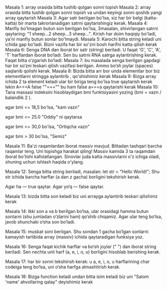 Masala 1:
array orasida bitta tushib qolgan sonni topish
Masala 2:
array orasida bitta tushib qolgan sonni topish va undan keyingi sonni qoshib yangi array qaytarish
Masala 3:
Agar satr berilgan bo'lsa, siz har bir belgi (katta-katta) bir marta takrorlanadigan satrni qaytarishingiz kerak.
Masala 4:
Manfiy bo'lmagan butun son berilgan bo'lsa, 3masalan, shivirlangan satrni qaytaring: "1 sheep...2 sheep...3 sheep...". Kirish har doim haqiqiy bo'ladi, ya'ni manfiy butun sonlar bo'lmaydi.
Masala 5:
Karochi bitta string keladi uni ichida gap bo'ladi. Bizni vazifa har bir so'zni bosh harifni katta qilish kerak
Masala 6:
Senga DNA dan iborat bir satr (string) beriladi. U faqat 'G', 'C', 'A', 'T' harflardan iborat bo‘ladi.
Sen bu satrni RNA satrga aylantirishing kerak. Faqat bitta o‘zgarish bo‘ladi:
Masala 7:
bu masalada senga berilgan gapdagi har bir so‘zni teskari qilish vazifasi berilgan. Ammo bo‘sh joylar (spaces) saqlanib qolishi kerak.
Masala 8:
Bizda bitta arr bor unda elementlar bor biz elementlarni stringga aylantirib , qo'shishimiz kerak
Masala 9:
Bizga array ichida 2 ta element keladi ular bir biriga teng bo'lsa true qaytarish kerak lekin A===A false ""==="" bu ham false a===a qaytarishi kerak
Masala 10:
Tana massasi indeksini hisoblaydigan bmi funktsiyasini yozing (bmi = vazn / balandlik 2 ).

agar bmi <= 18,5 bo'lsa, "kam vazn"

agar bmi <= 25.0 "Oddiy" ni qaytarsa

agar bmi <= 30,0 bo'lsa, "Ortiqcha vazn"

agar bmi > 30 bo'lsa, "Semiz"

Masala 11:
Ba'zi raqamlardan iborat massiv mavjud. Bittadan tashqari barcha raqamlar teng. Uni topishga harakat qiling!
Massiv kamida 3 ta raqamdan iborat bo'lishi kafolatlangan.
Sinovlar juda katta massivlarni o'z ichiga oladi, shuning uchun ishlash haqida o'ylang.

Masala 12:
Senga bitta string beriladi, masalan:
let str = "Hello World!";
Shu str ichida barcha harflar (a dan z gacha) borligini tekshirish kerak.

Agar ha — true qaytar.
Agar yo‘q — false qaytar.

Masala 13:
bizda bitta son keladi biz uni arrayga aylantirib teskari qilishimz kerak

Masala 14:
Ikki son a va b berilgan bo‘lsa, ular orasidagi hamma butun sonlarni (shu jumladan o‘zlarini ham) qo‘shib chiqamiz. Agar ular teng bo‘lsa, javob shunchaki o‘sha son bo‘ladi.

Masala 15:
musbat soni berilgan. Shu sondan 1 gacha bo‘lgan sonlarni kamayish tartibida array (massiv) ichida qaytaradigan funksiya yoz.

Masala 16:
Senga faqat kichik harflar va bo‘sh joylar (" ") dan iborat string beriladi.
Sen nechta unli harf (a, e, i, o, u) borligini hisoblab berishing kerak.

Masala 17:
har bir sonni tekshirish kerak: u a, e, i, o, u harflarining char codeiga teng bo‘lsa, uni o‘sha harfga almashtirish kerak.

Masala 18:
Bizga function keladi undan bitta isim keladi biz uni "Salom 'name' ahvollaring qalay" deyishimiz kerak
